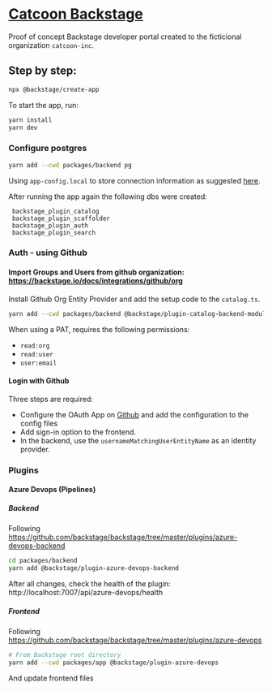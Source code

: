 # [Catcoon Backstage](https://backstage.io)

Proof of concept Backstage developer portal created to the ficticional organization `catcoon-inc`.

## Step by step:

```sh
npx @backstage/create-app
```

To start the app, run:

```sh
yarn install
yarn dev
```

### Configure postgres

```sh
yarn add --cwd packages/backend pg
```

Using `app-config.local` to store connection information as suggested [here](https://github.com/backstage/backstage/issues/2521#issuecomment-694934491).

After running the app again the following dbs were created:

```
 backstage_plugin_catalog
 backstage_plugin_scaffolder
 backstage_plugin_auth
 backstage_plugin_search
```

### Auth - using Github

#### Import Groups and Users from github organization: https://backstage.io/docs/integrations/github/org

Install Github Org Entity Provider and add the setup code to the `catalog.ts`.
```sh
yarn add --cwd packages/backend @backstage/plugin-catalog-backend-module-github
```

When using a PAT, requires the following permissions: 

- `read:org`
- `read:user`
- `user:email`

#### Login with Github

Three steps are required:
- Configure the OAuth App on [Github](https://github.com/settings/developers) and add the configuration to the config files
- Add sign-in option to the frontend.
- In the backend, use the `usernameMatchingUserEntityName` as an identity provider.

### Plugins

#### Azure Devops (Pipelines)

##### Backend

Following https://github.com/backstage/backstage/tree/master/plugins/azure-devops-backend

```sh
cd packages/backend
yarn add @backstage/plugin-azure-devops-backend
```

After all changes, check the health of the plugin: http://localhost:7007/api/azure-devops/health

##### Frontend

Following https://github.com/backstage/backstage/tree/master/plugins/azure-devops

```sh
# From Backstage root directory
yarn add --cwd packages/app @backstage/plugin-azure-devops
```

And update frontend files